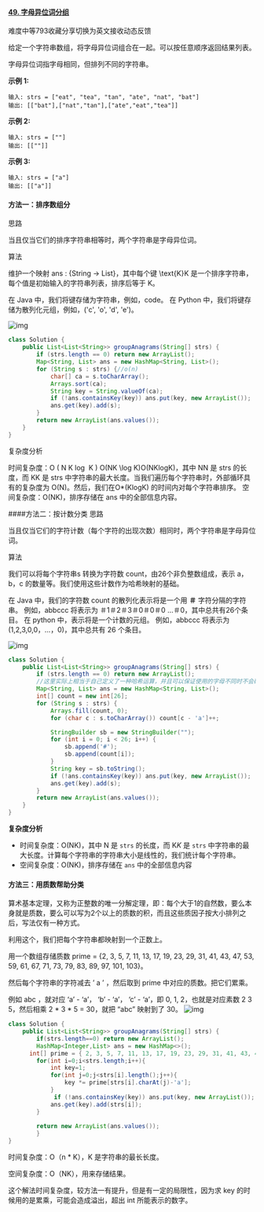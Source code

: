 #### [49. 字母异位词分组](https://leetcode-cn.com/problems/group-anagrams/)

难度中等793收藏分享切换为英文接收动态反馈

给定一个字符串数组，将字母异位词组合在一起。可以按任意顺序返回结果列表。

字母异位词指字母相同，但排列不同的字符串。

 

**示例 1:**

```
输入: strs = ["eat", "tea", "tan", "ate", "nat", "bat"]
输出: [["bat"],["nat","tan"],["ate","eat","tea"]]
```

**示例 2:**

```
输入: strs = [""]
输出: [[""]]
```

**示例 3:**

```
输入: strs = ["a"]
输出: [["a"]]
```

#### 方法一：排序数组分

思路

当且仅当它们的排序字符串相等时，两个字符串是字母异位词。

算法

维护一个映射 ans : {String -> List}，其中每个键 \text{K}K 是一个排序字符串，每个值是初始输入的字符串列表，排序后等于 K。

在 Java 中，我们将键存储为字符串，例如，code。 在 Python 中，我们将键存储为散列化元组，例如，('c', 'o', 'd', 'e')。

![img](https://imgconvert.csdnimg.cn/aHR0cHM6Ly9waWMubGVldGNvZGUtY24uY29tL0ZpZ3VyZXMvNDkvNDlfZ3JvdXBhbmFncmFtczEucG5n?x-oss-process=image/format,png)

```java
class Solution {
    public List<List<String>> groupAnagrams(String[] strs) {
        if (strs.length == 0) return new ArrayList();
        Map<String, List> ans = new HashMap<String, List>();
        for (String s : strs) {//o(n)
            char[] ca = s.toCharArray();
            Arrays.sort(ca);
            String key = String.valueOf(ca);
            if (!ans.containsKey(key)) ans.put(key, new ArrayList());
            ans.get(key).add(s);
        }
        return new ArrayList(ans.values());
    }
}

```

复杂度分析

时间复杂度：O ( N K log ⁡ K ) O(NK \log K)O(NKlogK)，其中 NN 是 strs 的长度，而 KK 是 strs 中字符串的最大长度。当我们遍历每个字符串时，外部循环具有的复杂度为 O(N)。然后，我们在O*(KlogK) 的时间内对每个字符串排序。
空间复杂度：O(NK)，排序存储在 ans 中的全部信息内容。

####方法二：按计数分类
思路

当且仅当它们的字符计数（每个字符的出现次数）相同时，两个字符串是字母异位词。

算法

我们可以将每个字符串s 转换为字符数 count，由26个非负整数组成，表示 a，b，c 的数量等。我们使用这些计数作为哈希映射的基础。

在 Java 中，我们的字符数 count 的散列化表示将是一个用 **＃** 字符分隔的字符串。 例如，abbccc 将表示为 ＃1＃2＃3＃0＃0＃0 ...＃0，其中总共有26个条目。 在 python 中，表示将是一个计数的元组。 例如，abbccc 将表示为 (1,2,3,0,0，...，0)，其中总共有 26 个条目。


![img](https://imgconvert.csdnimg.cn/aHR0cHM6Ly9waWMubGVldGNvZGUtY24uY29tL0ZpZ3VyZXMvNDkvNDlfZ3JvdXBhbmFncmFtczIucG5n?x-oss-process=image/format,png)

```java
class Solution {
    public List<List<String>> groupAnagrams(String[] strs) {
        if (strs.length == 0) return new ArrayList();
        //这里实际上相当于自己定义了一种哈希运算，并且可以保证使用的字母不同时不会碰撞
        Map<String, List> ans = new HashMap<String, List>();
        int[] count = new int[26];
        for (String s : strs) {
            Arrays.fill(count, 0);
            for (char c : s.toCharArray()) count[c - 'a']++;

            StringBuilder sb = new StringBuilder("");
            for (int i = 0; i < 26; i++) {
                sb.append('#');
                sb.append(count[i]);
            }
            String key = sb.toString();
            if (!ans.containsKey(key)) ans.put(key, new ArrayList());
            ans.get(key).add(s);
        }
        return new ArrayList(ans.values());
    }
}

```

**复杂度分析**

- 时间复杂度：O(NK)，其中 N 是 `strs` 的长度，而 K*K* 是 `strs` 中字符串的最大长度。计算每个字符串的字符串大小是线性的，我们统计每个字符串。
- 空间复杂度：O(NK)，排序存储在 `ans` 中的全部信息内容

#### 方法三：用质数帮助分类

算术基本定理，又称为正整数的唯一分解定理，即：每个大于1的自然数，要么本身就是质数，要么可以写为2个以上的质数的积，而且这些质因子按大小排列之后，写法仅有一种方式。

利用这个，我们把每个字符串都映射到一个正数上。

用一个数组存储质数 prime = {2, 3, 5, 7, 11, 13, 17, 19, 23, 29, 31, 41, 43, 47, 53, 59, 61, 67, 71, 73, 79, 83, 89, 97, 101, 103}。

然后每个字符串的字符减去 ’ a ’ ，然后取到 prime 中对应的质数。把它们累乘。

例如 abc ，就对应 ‘a’ - ‘a’， ‘b’ - ‘a’， ‘c’ - ‘a’，即 0, 1, 2，也就是对应素数 2 3 5，然后相乘 2 * 3 * 5 = 30，就把 “abc” 映射到了 30。
![img](https://imgconvert.csdnimg.cn/aHR0cHM6Ly9waWMubGVldGNvZGUtY24uY29tL2ZhOTg1MTY3MTI5NjEzYzNhZTExNTkwMDUxMjIxYWQwMjM2OGQ2Njc5ZTU5ZmU1ZjA3ZDJjY2U3M2JkZTIyMmItaW1hZ2UucG5n?x-oss-process=image/format,png)

```java
class Solution {
    public List<List<String>> groupAnagrams(String[] strs) {
        if(strs.length==0) return new ArrayList();
        HashMap<Integer,List> ans = new HashMap<>();
      int[] prime = { 2, 3, 5, 7, 11, 13, 17, 19, 23, 29, 31, 41, 43, 47, 53, 59, 61, 67, 71, 73, 79, 83, 89, 97, 101, 103 };
        for(int i=0;i<strs.length;i++){
            int key=1;
            for(int j=0;j<strs[i].length();j++){
                key *= prime[strs[i].charAt(j)-'a'];
            }
             if (!ans.containsKey(key)) ans.put(key, new ArrayList());
            ans.get(key).add(strs[i]);
        }
        
        return new ArrayList(ans.values());
        }
}

```

时间复杂度：O（n * K），K 是字符串的最长长度。

空间复杂度：O（NK），用来存储结果。

这个解法时间复杂度，较方法一有提升，但是有一定的局限性，因为求 key 的时候用的是累乘，可能会造成溢出，超出 int 所能表示的数字。